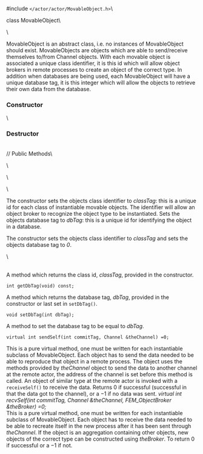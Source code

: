 \
\#include  `</actor/actor/MovableObject.h>`\

class MovableObject\

\

MovableObject is an abstract class, i.e. no instances of MovableObject
should exist. MovableObjects are objects which are able to send/receive
themselves to/from Channel objects. With each movable object is
associated a unique class identifier, it is this id which will allow
object brokers in remote processes to create an object of the correct
type. In addition when databases are being used, each MovableObject will
have a unique database tag, it is this integer which will allow the
objects to retrieve their own data from the database.

### Constructor

\

### Destructor

\
// Public Methods\

\

\

\

The constructor sets the objects class identifier to *classTag*: this is
a unique id for each class of instantiable movable objects. The
identifier will allow an object broker to recognize the object type to
be instantiated. Sets the objects database tag to *dbTag*: this is a
unique id for identifying the object in a database.

The constructor sets the objects class identifier to *classTag* and sets
the objects database tag to *0*.

\

\
A method which returns the class id, *classTag*, provided in the
constructor.

```{.cpp}
int getDbTag(void) const;
```

A method which returns the database tag, *dbTag*, provided in the
constructor or last set in `setDbTag()`.

```{.cpp}
void setDbTag(int dbTag);
```

A method to set the database tag to be equal to *dbTag*.

```{.cpp}
virtual int sendSelf(int commitTag, Channel &theChannel) =0;
```

This is a pure virtual method, one must be written for each instantiable
subclass of MovableObject. Each object has to send the data needed to be
able to reproduce that object in a remote process. The object uses the
methods provided by *theChannel* object to send the data to another
channel at the remote actor, the address of the channel is set before
this method is called. An object of similar type at the remote actor is
invoked with a `receiveSelf()` to receive the data. Returns $0$ if
successful (successful in that the data got to the channel), or a $-1$
if no data was sent.
*virtual int recvSelf(int commitTag, Channel &theChannel,
FEM_ObjectBroker &theBroker) =0;*\
This is a pure virtual method, one must be written for each instantiable
subclass of MovableObject. Each object has to receive the data needed to
be able to recreate itself in the new process after it has been sent
through *theChannel*. If the object is an aggregation containing other
objects, new objects of the correct type can be constructed using
*theBroker*. To return $0$ if successful or a $-1$ if not.
